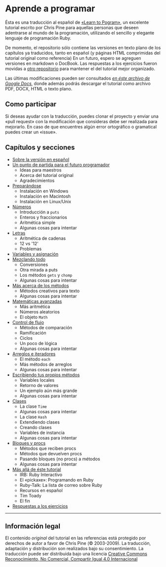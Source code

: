 
# Aprende a programar
Ésta es una traducción al español de [«Learn to Pogram»][1], un excelente
tutorial escrito por Chris Pine para aquellas personas que deseen adentrarse al
mundo de la programación, utilizando el sencillo y elegante lenguaje de
programación Ruby.

De momento, el repositorio sólo contiene las versiones en texto plano de los
capítulos ya traducidos, tanto en español (y páginas HTML comprimidas del
tutorial original como referencia) En un futuro, espero se agreguen versiones en
markdown o DocBook. Las respuestas a los ejercicios fueron movidas a [otro
repositorio][2] para mantener el del tutorial mejor organizado.

Las últimas modificaciones pueden ser consultados [*en éste archivo de Google
Docs*][3], donde además podrás descargar el tutorial como archivo PDF, DOCX,
HTML o texto plano.

## Como participar
Si deseas ayudar con la traducción, puedes clonar el proyecto y enviar una «pull
request» con la modificación que consideras debe ser realizada para mejorarlo.
En caso de que encuentres  algún error ortográfico o gramatical puedes crear un
«issue».

## Capítulos y secciones
* [Sobre la versión en español][4]
* [Un punto de partida para el futuro programador][5]
  * Ideas para maestros
  * Acerca del tutorial original
  * Agradecimientos
* [Preparándose][6]
  * Instalación en Windows
  * Instalación en Macintosh
  * Instalación en Linux/Unix
* [Números][7]
  * Introducción a `puts`
  * Enteros y fraccionarios
  * Aritmética simple
  * Algunas cosas para intentar
* [Letras][8]
  * Aritmética de cadenas
  * 12 vs '12'
  * Problemas
* [Variables y asignación][9]
* [Mezclando todo][10]
  * Conversiones
  * Otra mirada a puts
  * Los métodos `gets` y `chomp`
  * Algunas cosas para intentar
* [Más acerca de los métodos][11]
  * Métodos creativos para texto
  * Algunas cosas para intentar
* [Matemáticas avanzadas][12]
  * Más aritmética
  * Números aleatorios
  * El objeto `Math`
* [Control de flujo][13]
  * Métodos de comparación
  * Ramificación
  * Ciclos
  * Un poco de lógica
  * Algunas cosas para intentar
* [Arreglos e iteradores][14]
  * El método `each`
  * Más métodos de arreglos
  * Algunas cosas para intentar
* [Escribiendo tus propios métodos][15]
  * Variables locales
  * Retorno de valores
  * Un ejemplo aún más grande
  * Algunas cosas para intentar
* [Clases][16]
  * La clase `Time`
  * Algunas cosas para intentar
  * La clase `Hash`
  * Extendiendo clases
  * Creando clases
  * Variables de instancia
  * Algunas cosas para intentar
* [Bloques y procs][17]
  * Métodos que reciben procs
  * Métodos que devuelven procs
  * Pasando bloques (no procs) a métodos
  * Algunas cosas para intentar
* [Más allá de éste tutorial][18]
  * IRB: Ruby Interactivo
  * El «pickaxe»: Programando en Ruby
  * Ruby-Talk: La lista de correo sobre Ruby
  * Recursos en español
  * Tim Toady
  * El fin
* [Respuestas a los ejercicios][19]

___
## Información legal
El contenido *original* del tutorial en las referencias está protegido por
derechos de autor a favor de Chris Pine (© 2003-2009). La traducción, adaptación
y distribución son realizados bajo su consentimiento. La traducción puede ser
distribuida bajo una licencia [Creative Commons Reconocimiento, No Comercial,
Compartir Igual 4.0 Internacional][20]


  [1]: http://http://pine.fm/LearnToProgram/
  [2]: https://github.com/Rojo/Respuestas-de-Aprende-a-Programar
  [3]: https://docs.google.com/document/d/1XdLEszOeBHzvAEcmARu7feTy0q4zqms0Ej76Atit8zM/edit
  [4]: https://github.com/Rojo/Aprende-a-Programar/blob/master/Prefacio/0%20Sobre%20la%20version%20en%20espanol
  [5]: https://github.com/Rojo/Aprende-a-Programar/blob/master/Prefacio/1%20Un%20punto%20de%20partida%20para%20el%20futuro%20programador
  [6]: https://github.com/Rojo/Aprende-a-Programar/blob/master/Contenido/00%20Preparandose
  [7]: https://github.com/Rojo/Aprende-a-Programar/blob/master/Contenido/01%20Numeros
  [8]: https://github.com/Rojo/Aprende-a-Programar/blob/master/Contenido/02%20Letras
  [9]: https://github.com/Rojo/Aprende-a-Programar/blob/master/Contenido/03%20Variables%20y%20asignacion
  [10]: https://github.com/Rojo/Aprende-a-Programar/blob/master/Contenido/04%20Mezclando%20todo
  [11]: https://github.com/Rojo/Aprende-a-Programar/blob/master/Contenido/05%20Mas%20acerca%20de%20los%20metodos
  [12]: https://github.com/Rojo/Aprende-a-Programar/blob/master/Contenido/06%20Matematicas%20avanzadas
  [13]: https://github.com/Rojo/Aprende-a-Programar/blob/master/Contenido/07%20Control%20de%20flujo
  [14]: https://github.com/Rojo/Aprende-a-Programar/blob/master/Contenido/08%20Arreglos%20e%20iteradores
  [15]: https://github.com/Rojo/Aprende-a-Programar/blob/master/Contenido/09%20Escribiendo%20tus%20propios%20metodos
  [16]: https://github.com/Rojo/Aprende-a-Programar/blob/master/Contenido/10%20Clases
  [17]: https://github.com/Rojo/Aprende-a-Programar/blob/master/Contenido/11%20Bloques%20y%20procs
  [18]: https://github.com/Rojo/Aprende-a-Programar/blob/master/Contenido/12%20Mas%20alla%20de%20este%20tutorial
  [19]: https://github.com/Rojo/Respuestas-de-Aprende-a-Programar
  [20]: https://creativecommons.org/licenses/by-nc-sa/4.0/

